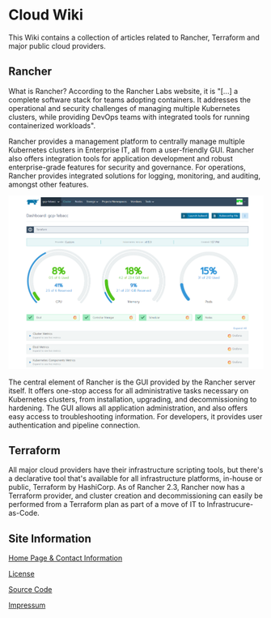 Cloud Wiki
==========

This Wiki contains a collection of articles related to Rancher, Terraform and major public cloud providers.

Rancher
-------

What is Rancher? According to the Rancher Labs website, it is "[...] a complete software stack for teams adopting containers. It addresses the operational and security challenges of managing multiple Kubernetes clusters, while providing DevOps teams with integrated tools for running containerized workloads".


Rancher provides a management platform to centrally manage multiple Kubernetes clusters in Enterprise IT, all from a user-friendly GUI. Rancher also offers integration tools for application development and robust enterprise-grade features for security and governance. For operations, Rancher provides integrated solutions for logging, monitoring, and auditing, amongst other features.


![Interior view](rancher-dashboard.png "Rancher GUI - Dashboard")


The central element of Rancher is the GUI provided by the Rancher server itself. It offers one-stop access for all administrative tasks necessary on Kubernetes clusters, from installation, upgrading, and decommissioning to hardening. The GUI allows all application administration, and also offers easy access to troubleshooting information. For developers, it provides user authentication and pipeline connection.


Terraform
---------

All major cloud providers have their infrastructure scripting tools, but there's a declarative tool that's available for all infrastructure platforms, in-house or public, Terraform by HashiCorp. As of Rancher 2.3, Rancher now has a Terraform provider, and cluster creation and decommissioning can easily be performed from a Terraform plan as part of a move of IT to Infrastrucure-as-Code.


Site Information
-----------------

[Home Page & Contact Information](https://chfrank.net/)

[License](https://creativecommons.org/licenses/by/4.0/)

[Source Code](https://github.com/chfrank-cgn/chfrank-cgn.github.io)

[Impressum](https://chfrank.net/page1.html)
